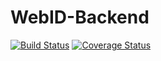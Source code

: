 # WebID-Backend
[![Build Status](https://travis-ci.com/LiamNCAT/WebID-Backend.svg?branch=master)](https://travis-ci.com/LiamNCAT/WebID-Backend)
[![Coverage Status](https://coveralls.io/repos/github/LiamNCAT/WebID-Backend/badge.svg?branch=master)](https://coveralls.io/github/LiamNCAT/WebID-Backend?branch=master)
